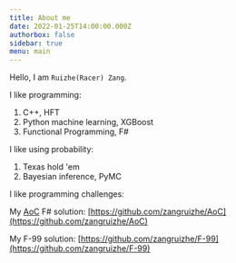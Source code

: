 ```yaml
---
title: About me
date: 2022-01-25T14:00:00.000Z
authorbox: false
sidebar: true
menu: main
---
```


Hello, I am `Ruizhe(Racer) Zang`.

I like programming:

1. C++, HFT
2. Python machine learning, XGBoost
3. Functional Programming, F#

I like using probability:

1. Texas hold 'em
2. Bayesian inference, PyMC

I like programming challenges:

My [AoC](https://adventofcode.com) F# solution: [https://github.com/zangruizhe/AoC](https://github.com/zangruizhe/AoC)

My F-99 solution: [https://github.com/zangruizhe/F-99](https://github.com/zangruizhe/F-99)
